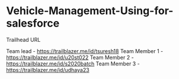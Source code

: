 # Vehicle-Management-Using-for-salesforce

Trailhead URL

Team lead     - https://trailblazer.me/id/tsuresh18
Team Member 1 - https://trailblazer.me/id/u20st022
Team Member 2 - https://trailblazer.me/id/s2020batch
Team Member 3 - https://trailblazer.me/id/udhaya23
